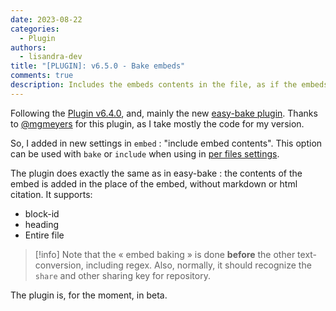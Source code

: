 ```yaml
---
date: 2023-08-22
categories:
  - Plugin
authors:
  - lisandra-dev
title: "[PLUGIN]: v6.5.0 - Bake embeds"
comments: true
description: Includes the embeds contents in the file, as if the embeds was written directly to the file!
---
```

Following the [Plugin v6.4.0](Plugin%20v6.4.0.md), and, mainly the new [easy-bake plugin](https://github.com/mgmeyers/obsidian-easy-bake/).  Thanks to [@mgmeyers](https://github.com/mgmeyers/) for this plugin, as I take mostly the code for my version.

So, I added in new settings in `embed` : "include embed contents". This option can be used with `bake` or `include` when using in [per files settings](Per%20files%20settings.md).

The plugin does exactly the same as in easy-bake : the contents of the embed is added in the place of the embed, without markdown or html citation. It supports:
- block-id
- heading
- Entire file

> [!info]
> Note that the « embed baking » is done **before** the other text-conversion, including regex. Also, normally, it should recognize the `share` and other sharing key for repository.

The plugin is, for the moment, in beta.